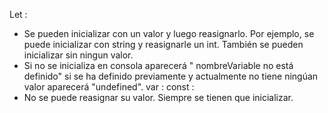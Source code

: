 Let : 
- Se pueden inicializar con un valor y luego reasignarlo. Por ejemplo, se puede inicializar con string y reasignarle un int. También se pueden inicializar sin ningun valor.
- Si no se inicializa en consola aparecerá " nombreVariable no está definido" si se ha definido previamente y actualmente no tiene ningúan valor aparecerá "undefined".
var :
const :
- No se puede reasignar su valor. Siempre se tienen que inicializar.